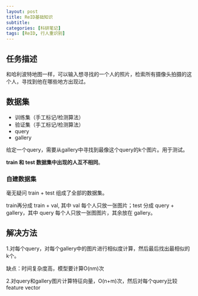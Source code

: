 ```yaml
---
layout: post
title: ReID基础知识
subtitle: 
categories: [科研笔记]
tags: [ReID, 行人重识别]
---
```


## 任务描述

和哈利波特地图一样，可以输入想寻找的一个人的照片，检索所有摄像头拍摄的这个人，寻找到他在哪些地方出现过。

## 数据集

- 训练集（手工标记/检测算法）
- 验证集（手工标记/检测算法）
- query
- gallery 

给定一个query，需要从gallery中寻找到最像这个query的k个图片。用于测试。

**train 和 test 数据集中出现的人互不相同**。

### 自建数据集

毫无疑问 train + test 组成了全部的数据集。

train再分成 train + val, 其中 val 每个人只放一张图片；test 分成 query + gallery，其中 query 每个人只放一张图图片，其余放在 gallery。

## 解决方法

1.对每个query，对每个gallery中的图片进行相似度计算，然后最后找出最相似的k个。

缺点：时间复杂度高，模型要计算O(nm)次

2.对query和gallery图片计算特征向量，O(n+m)次，然后对每个query比较feature vector

